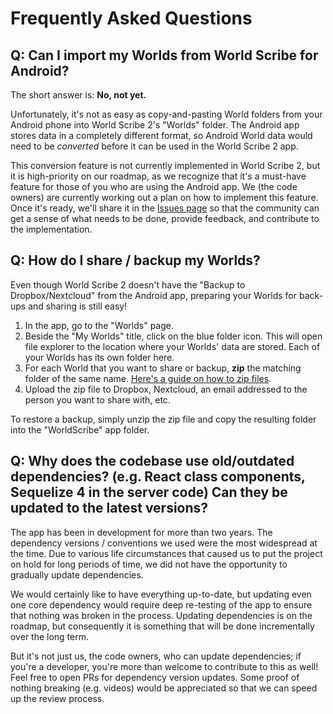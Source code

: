 # Frequently Asked Questions

## Q: Can I import my Worlds from World Scribe for Android?

The short answer is: **No, not yet.**

Unfortunately, it's not as easy as copy-and-pasting World folders from your Android phone into World Scribe 2's "Worlds" folder. The Android app stores data in a completely different format, so Android World data would need to be _converted_ before it can be used in the World Scribe 2 app.

This conversion feature is not currently implemented in World Scribe 2, but it is high-priority on  our roadmap, as we recognize that it's a must-have feature for those of you who are using the Android app. We (the code owners) are currently working out a plan on how to implement this feature. Once it's ready, we'll share it in the [Issues page](https://github.com/averi-studios/world-scribe-2-desktop/issues) so that the community can get a sense of what needs to be done, provide feedback, and contribute to the implementation.

## Q: How do I share / backup my Worlds?

Even though World Scribe 2 doesn't have the "Backup to Dropbox/Nextcloud" from the Android app, preparing your Worlds for back-ups and sharing is still easy!

1. In the app, go to the "Worlds" page.
2. Beside the "My Worlds" title, click on the blue folder icon. This will open file explorer to the location where your Worlds' data are stored. Each of your Worlds has its own folder here.
3. For each World that you want to share or backup, **zip** the matching folder of the same name. [Here's a guide on how to zip files](https://www.passfab.com/zip/how-to-zip-a-file.html).
4. Upload the zip file to Dropbox, Nextcloud, an email addressed to the person you want to share with, etc.

To restore a backup, simply unzip the zip file and copy the resulting folder into the "WorldScribe" app folder.

## Q: Why does the codebase use old/outdated dependencies? (e.g. React class components, Sequelize 4 in the server code) Can they be updated to the latest versions?

The app has been in development for more than two years. The dependency versions / conventions we used were the most widespread at the time. Due to various life circumstances that caused us to put the project on hold for long periods of time, we did not have the opportunity to gradually update dependencies.

We would certainly like to have everything up-to-date, but updating even one core dependency would require deep re-testing of the app to ensure that nothing was broken in the process. Updating dependencies is on the roadmap, but consequently it is something that will be done incrementally over the long term.

But it's not just us, the code owners, who can update dependencies; if you're a developer, you're more than welcome to contribute to this as well! Feel free to open PRs for dependency version updates. Some proof of nothing breaking (e.g. videos) would be appreciated so that we can speed up the review process.

